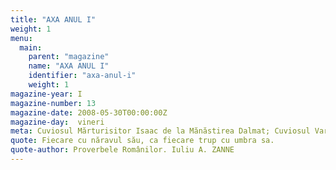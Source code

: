 ```yaml
---
title: "AXA ANUL I"
weight: 1
menu:
  main:
    parent: "magazine"
    name: "AXA ANUL I"
    identifier: "axa-anul-i"
    weight: 1
magazine-year: I
magazine-number: 13
magazine-date: 2008-05-30T00:00:00Z
magazine-day:  vineri
meta: Cuviosul Mărturisitor Isaac de la Mănăstirea Dalmat; Cuviosul Varlaam; Sfântul Mucenic Natalie
quote: Fiecare cu năravul său, ca fiecare trup cu umbra sa.
quote-author: Proverbele Românilor. Iuliu A. ZANNE
---
```

